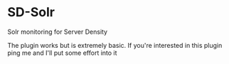 SD-Solr
=======

Solr monitoring for Server Density

The plugin works but is extremely basic. If you're interested in this plugin ping me and I'll put some effort into it
